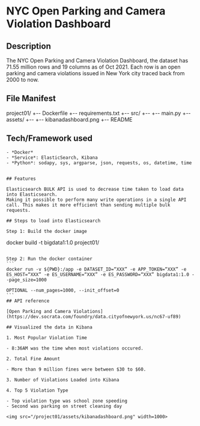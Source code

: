 # NYC Open Parking and Camera Violation Dashboard

## Description
The NYC Open Parking and Camera Violation Dashboard, the dataset has 71.55 million rows and 19 columns as of Oct 2021. Each row is an open parking and camera violations issued in New York city traced back from 2000 to now.

## File Manifest

project01/
+-- Dockerfile
+-- requirements.txt
+-- src/
+-- +-- main.py
+-- assets/
+-- +-- kibanadashboard.png
+-- README


## Tech/Framework used

```
- *Docker*
- *Service*: ElasticSearch, Kibana
- *Python*: sodapy, sys, argparse, json, requests, os, datetime, time


## Features

Elasticsearch BULK API is used to decrease time taken to load data into Elasticsearch.
Making it possible to perform many write operations in a single API call. This makes it more efficient than sending multiple bulk requests.  

## Steps to load into Elasticsearch

Step 1: Build the docker image
```
docker build -t bigdata1:1.0 project01/
````

Step 2: Run the docker container 
```
docker run -v ${PWD}:/app -e DATASET_ID=“XXX” -e APP_TOKEN=“XXX” -e ES_HOST=“XXX” -e ES_USERNAME=“XXX” -e ES_PASSWORD=“XXX” bigdata1:1.0 --page_size=1000 

OPTIONAL --num_pages=1000, --init_offset=0
```
## API reference

[Open Parking and Camera Violations](https://dev.socrata.com/foundry/data.cityofnewyork.us/nc67-uf89)

## Visualized the data in Kibana

1. Most Popular Violation Time

- 8:36AM was the time when most violations occured. 

2. Total Fine Amount

- More than 9 million fines were between $30 to $60.

3. Number of Violations Loaded into Kibana

4. Top 5 Violation Type

- Top violation type was school zone speeding
- Second was parking on street cleaning day

<img src="/project01/assets/kibanadashboard.png" width=1000>
